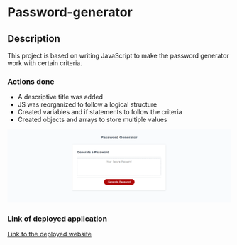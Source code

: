 # Password-generator

## Description

This project is based on writing JavaScript to make the password generator work with certain criteria.

### Actions done
* A descriptive title was added
* JS was reorganized to follow a logical structure
* Created variables and if statements to follow the criteria
* Created objects and arrays to store multiple values

![screenshot of index.html](./Assets/images/Cattura.PNG)

### Link of deployed application
[Link to the deployed website]()